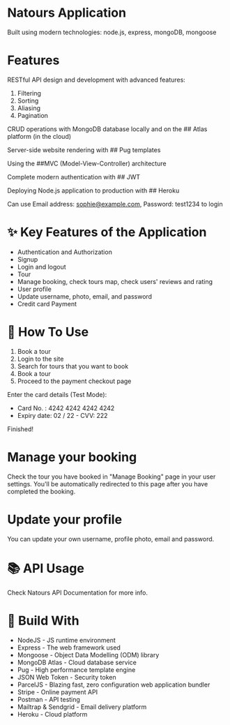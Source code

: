 # Natours Application 

Built using modern technologies: node.js, express, mongoDB, mongoose

# Features
RESTful API design and development with advanced features:  
1. Filtering 
1. Sorting 
1. Aliasing 
1. Pagination

CRUD operations with MongoDB database locally and on the ## Atlas platform (in the cloud)

Server-side website rendering with ## Pug templates

Using the ##MVC (Model-View-Controller) architecture

Complete modern authentication with ## JWT

Deploying Node.js application to production with ## Heroku

Can use Email address: sophie@example.com, Password: test1234 to login

# ✨ Key Features of the Application
* Authentication and Authorization
* Signup
* Login and logout
* Tour
* Manage booking, check tours map, check users' reviews and rating
* User profile
* Update username, photo, email, and password
* Credit card Payment

# 📝 How To Use
1. Book a tour
1. Login to the site
1. Search for tours that you want to book
1. Book a tour
1. Proceed to the payment checkout page

Enter the card details (Test Mode):
   - Card No. : 4242 4242 4242 4242
   - Expiry date: 02 / 22
    - CVV: 222

Finished!

# Manage your booking
Check the tour you have booked in "Manage Booking" page in your user settings. You'll be automatically redirected to this page after you have completed the booking.

# Update your profile
You can update your own username, profile photo, email and password.

# 📚 API Usage
Check Natours API Documentation for more info.

# 🔨 Build With
* NodeJS - JS runtime environment
* Express - The web framework used
* Mongoose - Object Data Modelling (ODM) library
* MongoDB Atlas - Cloud database service
* Pug - High performance template engine
* JSON Web Token - Security token
* ParcelJS - Blazing fast, zero configuration web application bundler
* Stripe - Online payment API
* Postman - API testing
* Mailtrap & Sendgrid - Email delivery platform
* Heroku - Cloud platform
